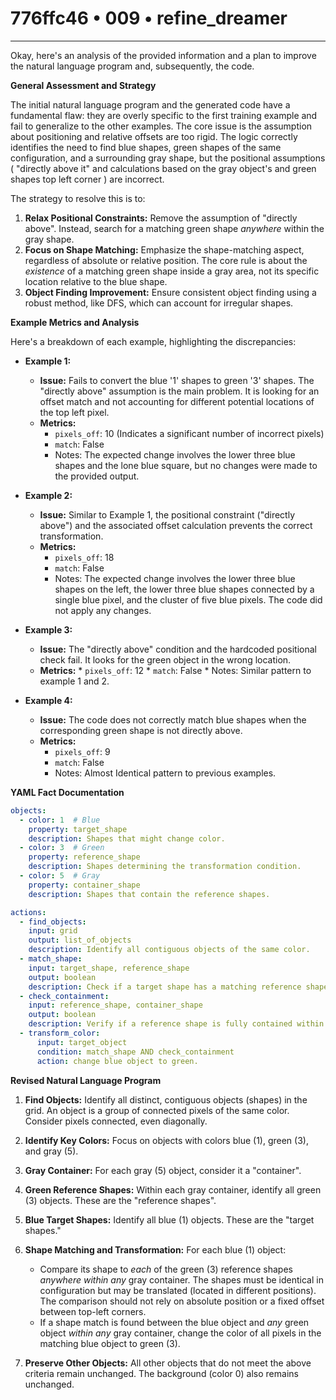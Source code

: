 # 776ffc46 • 009 • refine_dreamer

---
Okay, here's an analysis of the provided information and a plan to improve the natural language program and, subsequently, the code.

**General Assessment and Strategy**

The initial natural language program and the generated code have a fundamental flaw: they are overly specific to the first training example and fail to generalize to the other examples. The core issue is the assumption about positioning and relative offsets are too rigid. The logic correctly identifies the need to find blue shapes, green shapes of the same configuration, and a surrounding gray shape, but the positional assumptions ( "directly above it" and calculations based on the gray object's and green shapes top left corner ) are incorrect.

The strategy to resolve this is to:

1.  **Relax Positional Constraints:** Remove the assumption of "directly above". Instead, search for a matching green shape *anywhere* within the gray shape.
2.  **Focus on Shape Matching:**  Emphasize the shape-matching aspect, regardless of absolute or relative position. The core rule is about the *existence* of a matching green shape inside a gray area, not its specific location relative to the blue shape.
3. **Object Finding Improvement:** Ensure consistent object finding using a robust method, like DFS, which can account for irregular shapes.

**Example Metrics and Analysis**

Here's a breakdown of each example, highlighting the discrepancies:

*   **Example 1:**
    *   **Issue:** Fails to convert the blue '1' shapes to green '3' shapes. The "directly above" assumption is the main problem. It is looking for an offset match and not accounting for different potential locations of the top left pixel.
    *   **Metrics:**
        *   `pixels_off`: 10 (Indicates a significant number of incorrect pixels)
        *   `match`: False
        *   Notes: The expected change involves the lower three blue shapes and the lone blue square, but no changes were made to the provided output.

*   **Example 2:**
    *   **Issue:** Similar to Example 1, the positional constraint ("directly above") and the associated offset calculation prevents the correct transformation.
    *   **Metrics:**
        *   `pixels_off`: 18
        *   `match`: False
         *  Notes: The expected change involves the lower three blue shapes on the left, the lower three blue shapes connected by a single blue pixel, and the cluster of five blue pixels. The code did not apply any changes.

*   **Example 3:**
    *   **Issue:** The "directly above" condition and the hardcoded positional check fail. It looks for the green object in the wrong location.
    *    **Metrics:**
        *   `pixels_off`: 12
        *   `match`: False
        *   Notes: Similar pattern to example 1 and 2.

*   **Example 4:**
    *   **Issue:** The code does not correctly match blue shapes when the corresponding green shape is not directly above.
    *   **Metrics:**
        *   `pixels_off`: 9
        *   `match`: False
        *   Notes: Almost Identical pattern to previous examples.

**YAML Fact Documentation**

```yaml
objects:
  - color: 1  # Blue
    property: target_shape
    description: Shapes that might change color.
  - color: 3  # Green
    property: reference_shape
    description: Shapes determining the transformation condition.
  - color: 5  # Gray
    property: container_shape
    description: Shapes that contain the reference shapes.

actions:
  - find_objects:
    input: grid
    output: list_of_objects
    description: Identify all contiguous objects of the same color.
  - match_shape:
    input: target_shape, reference_shape
    output: boolean
    description: Check if a target shape has a matching reference shape.
  - check_containment:
    input: reference_shape, container_shape
    output: boolean
    description: Verify if a reference shape is fully contained within a container shape.
  - transform_color:
      input: target_object
      condition: match_shape AND check_containment
      action: change blue object to green.

```

**Revised Natural Language Program**

1.  **Find Objects:** Identify all distinct, contiguous objects (shapes) in the grid.  An object is a group of connected pixels of the same color. Consider pixels connected, even diagonally.

2.  **Identify Key Colors:** Focus on objects with colors blue (1), green (3), and gray (5).

3.  **Gray Container:** For each gray (5) object, consider it a "container".

4.  **Green Reference Shapes:** Within each gray container, identify all green (3) objects.  These are the "reference shapes".

5.  **Blue Target Shapes:** Identify all blue (1) objects. These are the "target shapes."

6.  **Shape Matching and Transformation:** For each blue (1) object:
    *   Compare its shape to *each* of the green (3) reference shapes *anywhere within any* gray container. The shapes must be identical in configuration but may be translated (located in different positions). The comparison should not rely on absolute position or a fixed offset between top-left corners.
    *   If a shape match is found between the blue object and *any* green object *within any* gray container, change the color of all pixels in the matching blue object to green (3).

7.  **Preserve Other Objects:** All other objects that do not meet the above criteria remain unchanged. The background (color 0) also remains unchanged.

